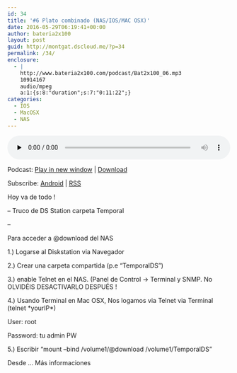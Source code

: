 ```yaml
---
id: 34
title: '#6 Plato combinado (NAS/IOS/MAC OSX)'
date: 2016-05-29T06:19:41+00:00
author: bateria2x100
layout: post
guid: http://montgat.dscloud.me/?p=34
permalink: /34/
enclosure:
  - |
    http://www.bateria2x100.com/podcast/Bat2x100_06.mp3
    10914167
    audio/mpeg
    a:1:{s:8:"duration";s:7:"0:11:22";}
categories:
  - IOS
  - MacOSX
  - NAS
---
```

<div class="powerpress_player" id="powerpress_player_5855">
  <audio class="wp-audio-shortcode" id="audio-34-8" preload="none" style="width: 100%;" controls="controls"><source type="audio/mpeg" src="http://www.bateria2x100.com/podcast/Bat2x100_06.mp3?_=8" /><a href="http://www.bateria2x100.com/podcast/Bat2x100_06.mp3">http://www.bateria2x100.com/podcast/Bat2x100_06.mp3</a></audio>
</div>

<p class="powerpress_links powerpress_links_mp3">
  Podcast: <a href="http://www.bateria2x100.com/podcast/Bat2x100_06.mp3" class="powerpress_link_pinw" target="_blank" title="Play in new window" onclick="return powerpress_pinw('https://www.bateria2x100.com/?powerpress_pinw=34-podcast');" rel="nofollow">Play in new window</a> | <a href="http://www.bateria2x100.com/podcast/Bat2x100_06.mp3" class="powerpress_link_d" title="Download" rel="nofollow" download="Bat2x100_06.mp3">Download</a>
</p>

<p class="powerpress_links powerpress_subscribe_links">
  Subscribe: <a href="https://subscribeonandroid.com/www.bateria2x100.com/feed/podcast/" class="powerpress_link_subscribe powerpress_link_subscribe_android" title="Subscribe on Android" rel="nofollow">Android</a> | <a href="https://www.bateria2x100.com/feed/podcast/" class="powerpress_link_subscribe powerpress_link_subscribe_rss" title="Subscribe via RSS" rel="nofollow">RSS</a>
</p>

Hoy va de todo !
  
&#8211; Truco de DS Station carpeta Temporal
  
&#8211;
  
Para acceder a @download del NAS

1.) Logarse al Diskstation via Navegador
  
2.) Crear una carpeta compartida (p.e “TemporalDS”)
  
3.) enable Telnet en el NAS. (Panel de Control -> Terminal y SNMP. No OLVIDÉIS DESACTIVARLO DESPUÉS !
  
4.) Usando Terminal en Mac OSX, Nos logamos via Telnet via Terminal (telnet \*yourIP\*)
  
User: root
  
Password: tu admin PW
  
5.) Escribir &#8220;mount &#8211;bind /volume1/@download /volume1/TemporalDS”

Desde &#8230; Más informaciones